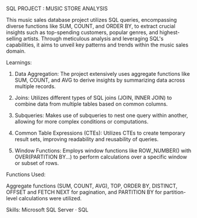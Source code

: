SQL PROJECT : MUSIC STORE ANALYSIS 

This music sales database project utilizes SQL queries, encompassing diverse functions like SUM, COUNT, and ORDER BY, to extract crucial insights such as top-spending customers, popular genres, and highest-selling artists. Through meticulous analysis and leveraging SQL's capabilities, it aims to unveil key patterns and trends within the music sales domain.

Learnings:

1. Data Aggregation: The project extensively uses aggregate functions like SUM, COUNT, and AVG to derive insights by summarizing data across multiple records.

2. Joins: Utilizes different types of SQL joins (JOIN, INNER JOIN) to combine data from multiple tables based on common columns.

3. Subqueries: Makes use of subqueries to nest one query within another, allowing for more complex conditions or computations.

4. Common Table Expressions (CTEs): Utilizes CTEs to create temporary result sets, improving readability and reusability of queries.

5. Window Functions: Employs window functions like ROW_NUMBER() with OVER(PARTITION BY...) to perform calculations over a specific window or subset of rows.

Functions Used:

Aggregate functions (SUM, COUNT, AVG), TOP, ORDER BY, DISTINCT, OFFSET and FETCH NEXT for pagination, and PARTITION BY for partition-level calculations were utilized.

Skills: Microsoft SQL Server · SQL
